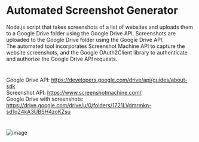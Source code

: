# Automated Screenshot Generator

Node.js script that takes screenshots of a list of websites and uploads them to a Google Drive folder using the Google Drive API. Screenshots are uploaded to the Google Drive folder using the Google Drive API. 
<br>The automated tool incorporates
Screenshot Machine API to capture the website screenshots, and the Google OAuth2Client library to authenticate and authorize the Google Drive API requests.
#
Google Drive API: https://developers.google.com/drive/api/guides/about-sdk <br> 
Screenshot API: https://www.screenshotmachine.com/ <br>
Google Drive with screenshots: https://drive.google.com/drive/u/0/folders/1721LVdmrmkn-sd1qZ4kA3UBSH4zoKZsu
#
![image](https://user-images.githubusercontent.com/79693733/235313129-53debdaf-1b5f-47d8-bb51-5966f089d708.png)
#
